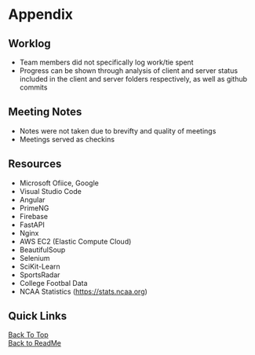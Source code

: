 # Appendix

## Worklog
- Team members did not specifically log work/tie spent
- Progress can be shown through analysis of client and server status included in the client and server folders respectively, as well as github commits

## Meeting Notes
- Notes were not taken due to brevifty and quality of meetings
- Meetings served as checkins

## Resources
- Microsoft Ofiice, Google
- Visual Studio Code
- Angular
- PrimeNG
- Firebase
- FastAPI
- Nginx
- AWS EC2 (Elastic Compute Cloud)
- BeautifulSoup
- Selenium
- SciKit-Learn
- SportsRadar
- College Footbal Data
- NCAA Statistics (https://stats.ncaa.org)

## Quick Links

[Back To Top](#Appendix) \
[Back to ReadMe](/README.md)
